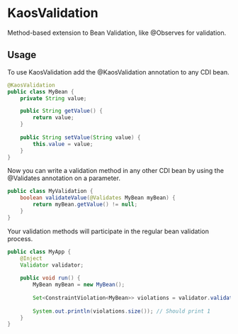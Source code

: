 # KaosValidation
Method-based extension to Bean Validation, like @Observes for validation.

## Usage
To use KaosValidation add the @KaosValidation annotation to any CDI bean.

```java
@KaosValidation
public class MyBean {
    private String value;

    public String getValue() {
        return value;
    }
    
    public String setValue(String value) {
        this.value = value;
    }
}
```

Now you can write a validation method in any other CDI bean by using the @Validates annotation on a parameter.

```java
public class MyValidation {
    boolean validateValue(@Validates MyBean myBean) {
        return myBean.getValue() != null;
    }
}
```

Your validation methods will participate in the regular bean validation process.

```java
public class MyApp {
    @Inject
    Validator validator;
    
    public void run() {
        MyBean myBean = new MyBean();
        
        Set<ConstraintViolation<MyBean>> violations = validator.validate(myBean);
        
        System.out.println(violations.size()); // Should print 1
    }
}
```
